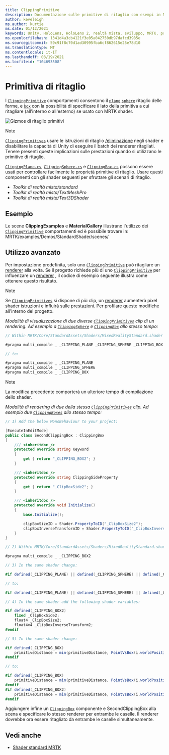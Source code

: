 ```yaml
---
title: ClippingPrimitive
description: Documentazione sulle primitive di ritaglio con esempi in MRTK
author: keveleigh
ms.author: kurtie
ms.date: 01/12/2021
keywords: Unity, HoloLens, HoloLens 2, realtà mista, sviluppo, MRTK, primitiva di ritaglio,
ms.openlocfilehash: 1341d4a3cb4121f3e05a042750db97dafcd3985e
ms.sourcegitcommit: 59c91f8c70d1ad30995fba6cf862615e25e78d10
ms.translationtype: MT
ms.contentlocale: it-IT
ms.lasthandoff: 03/19/2021
ms.locfileid: "104693508"
---
```

# <a name="clipping-primitive"></a>Primitiva di ritaglio

I [`ClippingPrimitive`](xref:Microsoft.MixedReality.Toolkit.Utilities.ClippingPrimitive) comportamenti consentono il [`plane`](xref:Microsoft.MixedReality.Toolkit.Utilities.ClippingPlane) [`sphere`](xref:Microsoft.MixedReality.Toolkit.Utilities.ClippingSphere) ritaglio delle forme, e [`box`](xref:Microsoft.MixedReality.Toolkit.Utilities.ClippingBox) con la possibilità di specificare il lato della primitiva a cui ritagliare (all'interno o all'esterno) se usato con MRTK shader.

![Gizmos di ritaglio primitivi](../images/mrtk-standard-shader/MRTK_PrimitiveClippingGizmos.gif)

> [!NOTE]
> [`ClippingPrimitives`](xref:Microsoft.MixedReality.Toolkit.Utilities.ClippingPrimitive) usare le istruzioni di ritaglio [/eliminazione](https://developer.download.nvidia.com/cg/clip.html) negli shader e disabilitare la capacità di Unity di eseguire il batch dei renderer ritagliati. Tenere presenti queste implicazioni sulle prestazioni quando si utilizzano le primitive di ritaglio.

[`ClippingPlane.cs`](xref:Microsoft.MixedReality.Toolkit.Utilities.ClippingPlane), [`ClippingSphere.cs`](xref:Microsoft.MixedReality.Toolkit.Utilities.ClippingSphere) e [`ClippingBox.cs`](xref:Microsoft.MixedReality.Toolkit.Utilities.ClippingBox) possono essere usati per controllare facilmente le proprietà primitive di ritaglio. Usare questi componenti con gli shader seguenti per sfruttare gli scenari di ritaglio.

- *Toolkit di realtà mista/standard*
- *Toolkit di realtà mista/TextMeshPro*
- *Toolkit di realtà mista/Text3DShader*

## <a name="examples"></a>Esempio

Le scene **ClippingExamples** e **MaterialGallery** illustrano l'utilizzo dei [`ClippingPrimitive`](xref:Microsoft.MixedReality.Toolkit.Utilities.ClippingPrimitive) comportamenti ed è possibile trovare in: MRTK/examples/Demos/StandardShader/scenes/

## <a name="advanced-usage"></a>Utilizzo avanzato

Per impostazione predefinita, solo uno [`ClippingPrimitive`](xref:Microsoft.MixedReality.Toolkit.Utilities.ClippingPrimitive) può ritagliare un [renderer](https://docs.unity3d.com/ScriptReference/Renderer.html) alla volta. Se il progetto richiede più di uno [`ClippingPrimitive`](xref:Microsoft.MixedReality.Toolkit.Utilities.ClippingPrimitive) per influenzare un [renderer](https://docs.unity3d.com/ScriptReference/Renderer.html)  , il codice di esempio seguente illustra come ottenere questo risultato.

> [!NOTE]
> Se [`ClippingPrimitives`](xref:Microsoft.MixedReality.Toolkit.Utilities.ClippingPrimitive) si dispone di più clip, un [renderer](https://docs.unity3d.com/ScriptReference/Renderer.html) aumenterà pixel shader istruzioni e influirà sulle prestazioni. Per profilare queste modifiche all'interno del progetto.

*Modalità di visualizzazione di due diverse [`ClippingPrimitives`](xref:Microsoft.MixedReality.Toolkit.Utilities.ClippingPrimitive) clip di un rendering. Ad esempio a [`ClippingSphere`](xref:Microsoft.MixedReality.Toolkit.Utilities.ClippingSphere) e [`ClippingBox`](xref:Microsoft.MixedReality.Toolkit.Utilities.ClippingBox) allo stesso tempo:*

```C#
// Within MRTK/Core/StandardAssets/Shaders/MixedRealityStandard.shader (or another MRTK shader) change:

#pragma multi_compile _ _CLIPPING_PLANE _CLIPPING_SPHERE _CLIPPING_BOX

// to:

#pragma multi_compile _ _CLIPPING_PLANE
#pragma multi_compile _ _CLIPPING_SPHERE
#pragma multi_compile _ _CLIPPING_BOX
```

> [!NOTE]
> La modifica precedente comporterà un ulteriore tempo di compilazione dello shader.

*Modalità di rendering di due della stessa [`ClippingPrimitives`](xref:Microsoft.MixedReality.Toolkit.Utilities.ClippingPrimitive) clip. Ad esempio due [`ClippingBoxes`](xref:Microsoft.MixedReality.Toolkit.Utilities.ClippingBox) allo stesso tempo:*

```C#
// 1) Add the below MonoBehaviour to your project:

[ExecuteInEditMode]
public class SecondClippingBox : ClippingBox
{
    /// <inheritdoc />
    protected override string Keyword
    {
        get { return "_CLIPPING_BOX2"; }
    }

    /// <inheritdoc />
    protected override string ClippingSideProperty
    {
        get { return "_ClipBoxSide2"; }
    }

    /// <inheritdoc />
    protected override void Initialize()
    {
        base.Initialize();

        clipBoxSizeID = Shader.PropertyToID("_ClipBoxSize2");
        clipBoxInverseTransformID = Shader.PropertyToID("_ClipBoxInverseTransform2");
    }
}

// 2) Within MRTK/Core/StandardAssets/Shaders/MixedRealityStandard.shader (or another MRTK shader) add the following multi_compile pragma:

#pragma multi_compile _ _CLIPPING_BOX2

// 3) In the same shader change:

#if defined(_CLIPPING_PLANE) || defined(_CLIPPING_SPHERE) || defined(_CLIPPING_BOX)

// to:

#if defined(_CLIPPING_PLANE) || defined(_CLIPPING_SPHERE) || defined(_CLIPPING_BOX) || defined(_CLIPPING_BOX2)

// 4) In the same shader add the following shader variables:

#if defined(_CLIPPING_BOX2)
    fixed _ClipBoxSide2;
    float4 _ClipBoxSize2;
    float4x4 _ClipBoxInverseTransform2;
#endif

// 5) In the same shader change:

#if defined(_CLIPPING_BOX)
    primitiveDistance = min(primitiveDistance, PointVsBox(i.worldPosition.xyz, _ClipBoxSize.xyz, _ClipBoxInverseTransform) * _ClipBoxSide);
#endif

// to:

#if defined(_CLIPPING_BOX)
    primitiveDistance = min(primitiveDistance, PointVsBox(i.worldPosition.xyz, _ClipBoxSize.xyz, _ClipBoxInverseTransform) * _ClipBoxSide);
#endif
#if defined(_CLIPPING_BOX2)
    primitiveDistance = min(primitiveDistance, PointVsBox(i.worldPosition.xyz, _ClipBoxSize2.xyz, _ClipBoxInverseTransform2) * _ClipBoxSide2);
#endif
```

Aggiungere infine un [`ClippingBox`](xref:Microsoft.MixedReality.Toolkit.Utilities.ClippingBox) componente e SecondClippingBox alla scena e specificare lo stesso renderer per entrambe le caselle. Il renderer dovrebbe ora essere ritagliato da entrambe le caselle simultaneamente.

## <a name="see-also"></a>Vedi anche

- [Shader standard MRTK](mrtk-standard-shader.md)
